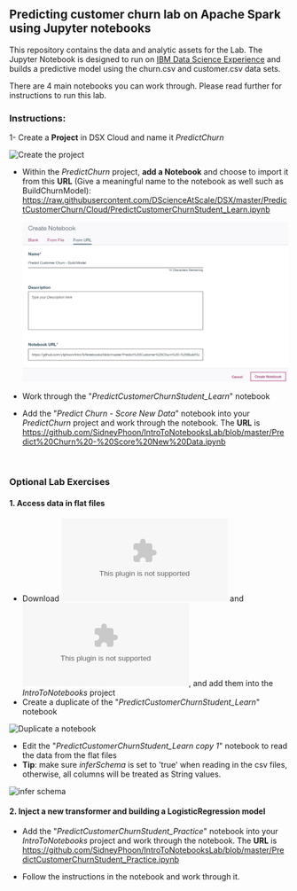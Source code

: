 ## Predicting customer churn lab on Apache Spark using Jupyter notebooks
This repository contains the data and analytic assets for the Lab. The Jupyter Notebook is designed to run on 
<a href="https://datascience.ibm.com" target="_blank">IBM Data Science Experience</a> and builds a predictive model using
the churn.csv and customer.csv data sets.

There are 4 main notebooks you can work through. Please read further for instructions to run this lab.

### Instructions:
1- Create a **Project** in DSX Cloud and name it *PredictChurn*

![Create the project](../Images/create_project.png?raw=true)

- Within the *PredictChurn* project, **add a Notebook** and choose to import it from this **URL** (Give a meaningful name to the notebook as well such as BuildChurnModel): 
https://raw.githubusercontent.com/DScienceAtScale/DSX/master/PredictCustomerChurn/Cloud/PredictCustomerChurnStudent_Learn.ipynb
  
  ![Add a notebook](../Images/create_notebook_URL.png?raw=true)
  
- Work through the "*PredictCustomerChurnStudent_Learn*" notebook
- Add the "*Predict Churn - Score New Data*" notebook into your *PredictChurn* project and work through the notebook.  The **URL** is https://github.com/SidneyPhoon/IntroToNotebooksLab/blob/master/Predict%20Churn%20-%20Score%20New%20Data.ipynb
<br/>

### Optional Lab Exercises

#### 1. Access data in flat files
- Download ![churn.csv](data/churn.csv?raw=true) and ![customer.csv](data/customer.csv?raw=true), and add them into the *IntroToNotebooks* project
- Create a duplicate of the "*PredictCustomerChurnStudent_Learn*" notebook

![Duplicate a notebook](images/duplicate_notebook.png?raw=true)

- Edit the "*PredictCustomerChurnStudent_Learn copy 1*" notebook to read the data from the flat files
- **Tip**: make sure *inferSchema* is set to 'true' when reading in the csv files, otherwise, all columns will be treated as String values.

![infer schema](images/infer_schema.png?raw=true)

#### 2. Inject a new transformer and building a LogisticRegression model
- Add the "*PredictCustomerChurnStudent_Practice*" notebook into your *IntroToNotebooks* project and work through the notebook.  The **URL** is https://github.com/SidneyPhoon/IntroToNotebooksLab/blob/master/PredictCustomerChurnStudent_Practice.ipynb

- Follow the instructions in the notebook and work through it.
